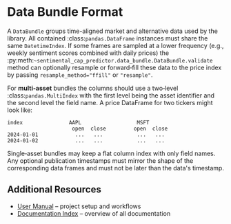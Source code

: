 # Data Bundle Format

A `DataBundle` groups time-aligned market and alternative data used by the
library.  All contained :class:`pandas.DataFrame` instances must share the same
`DatetimeIndex`.  If some frames are sampled at a lower frequency (e.g., weekly
sentiment scores combined with daily prices) the
:py:meth:`~sentimental_cap_predictor.data_bundle.DataBundle.validate` method can
optionally resample or forward‑fill these data to the price index by passing
``resample_method="ffill"`` or ``"resample"``.

For **multi‑asset** bundles the columns should use a two‑level
:class:`pandas.MultiIndex` with the first level being the asset identifier and
the second level the field name.  A price DataFrame for two tickers might look
like:

```
index               AAPL                  MSFT
                     open  close         open  close
2024‑01‑01            ...   ...           ...   ...
2024‑01‑02            ...   ...           ...   ...
```

Single‑asset bundles may keep a flat column index with only field names.  Any
optional publication timestamps must mirror the shape of the corresponding data
frames and must not be later than the data's timestamp.

## Additional Resources

- [User Manual](user_manual.md) – project setup and workflows
- [Documentation Index](index.md) – overview of all documentation
